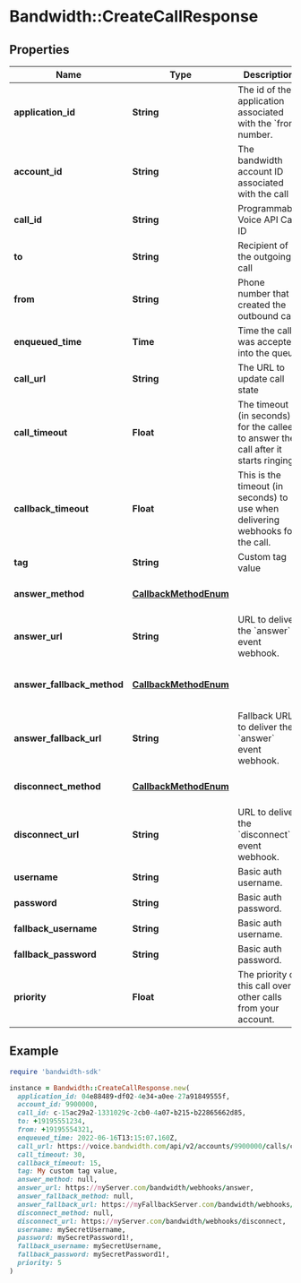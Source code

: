 # Bandwidth::CreateCallResponse

## Properties

| Name | Type | Description | Notes |
| ---- | ---- | ----------- | ----- |
| **application_id** | **String** | The id of the application associated with the &#x60;from&#x60; number. |  |
| **account_id** | **String** | The bandwidth account ID associated with the call |  |
| **call_id** | **String** | Programmable Voice API Call ID |  |
| **to** | **String** | Recipient of the outgoing call |  |
| **from** | **String** | Phone number that created the outbound call |  |
| **enqueued_time** | **Time** | Time the call was accepted into the queue | [optional] |
| **call_url** | **String** | The URL to update call state |  |
| **call_timeout** | **Float** | The timeout (in seconds) for the callee to answer the call after it starts ringing. | [optional] |
| **callback_timeout** | **Float** | This is the timeout (in seconds) to use when delivering webhooks for the call. | [optional] |
| **tag** | **String** | Custom tag value | [optional] |
| **answer_method** | [**CallbackMethodEnum**](CallbackMethodEnum.md) |  | [default to &#39;POST&#39;] |
| **answer_url** | **String** | URL to deliver the &#x60;answer&#x60; event webhook. |  |
| **answer_fallback_method** | [**CallbackMethodEnum**](CallbackMethodEnum.md) |  | [optional][default to &#39;POST&#39;] |
| **answer_fallback_url** | **String** | Fallback URL to deliver the &#x60;answer&#x60; event webhook. | [optional] |
| **disconnect_method** | [**CallbackMethodEnum**](CallbackMethodEnum.md) |  | [default to &#39;POST&#39;] |
| **disconnect_url** | **String** | URL to deliver the &#x60;disconnect&#x60; event webhook. | [optional] |
| **username** | **String** | Basic auth username. | [optional] |
| **password** | **String** | Basic auth password. | [optional] |
| **fallback_username** | **String** | Basic auth username. | [optional] |
| **fallback_password** | **String** | Basic auth password. | [optional] |
| **priority** | **Float** | The priority of this call over other calls from your account. | [optional] |

## Example

```ruby
require 'bandwidth-sdk'

instance = Bandwidth::CreateCallResponse.new(
  application_id: 04e88489-df02-4e34-a0ee-27a91849555f,
  account_id: 9900000,
  call_id: c-15ac29a2-1331029c-2cb0-4a07-b215-b22865662d85,
  to: +19195551234,
  from: +19195554321,
  enqueued_time: 2022-06-16T13:15:07.160Z,
  call_url: https://voice.bandwidth.com/api/v2/accounts/9900000/calls/c-15ac29a2-1331029c-2cb0-4a07-b215-b22865662d85,
  call_timeout: 30,
  callback_timeout: 15,
  tag: My custom tag value,
  answer_method: null,
  answer_url: https://myServer.com/bandwidth/webhooks/answer,
  answer_fallback_method: null,
  answer_fallback_url: https://myFallbackServer.com/bandwidth/webhooks/answer,
  disconnect_method: null,
  disconnect_url: https://myServer.com/bandwidth/webhooks/disconnect,
  username: mySecretUsername,
  password: mySecretPassword1!,
  fallback_username: mySecretUsername,
  fallback_password: mySecretPassword1!,
  priority: 5
)
```

